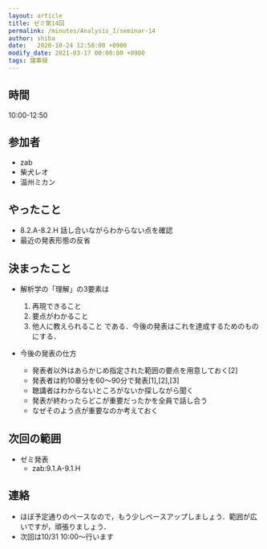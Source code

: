 ```yaml
---
layout: article
title: ゼミ第14回
permalink: /minutes/Analysis_I/seminar-14
author: shiba
date:   2020-10-24 12:50:00 +0900
modify_date: 2021-03-17 00:00:00 +0900
tags: 議事録
---
```


## 時間

10:00-12:50

## 参加者

- zab
- 柴犬レオ
- 温州ミカン

## やったこと

- 8.2.A-8.2.H 話し合いながらわからない点を確認
- 最近の発表形態の反省

## 決まったこと

- 解析学の「理解」の3要素は
  1. 再現できること
  2. 要点がわかること
  3. 他人に教えられること
である．今後の発表はこれを達成するためのものにする．

- 今後の発表の仕方
  - 発表者以外はあらかじめ指定された範囲の要点を用意しておく[2]
  - 発表者は約10章分を60～90分で発表[1],[2],[3]
  - 聴講者はわからないところがないか探しながら聞く
  - 発表が終わったらどこが重要だったかを全員で話し合う
  - なぜそのよう点が重要なのか考えておく

## 次回の範囲

- ゼミ発表
  - zab:9.1.A-9.1.H

## 連絡

- ほぼ予定通りのペースなので，もう少しペースアップしましょう．範囲が広いですが，頑張りましょう．
- 次回は10/31 10:00～行います
